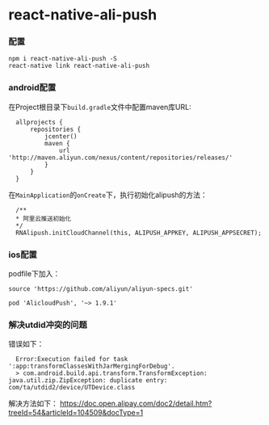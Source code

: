 # react-native-ali-push

### 配置

```
npm i react-native-ali-push -S
react-native link react-native-ali-push
```

### android配置

在Project根目录下`build.gradle`文件中配置maven库URL:

```
  allprojects {
      repositories {
          jcenter()
          maven {
              url 'http://maven.aliyun.com/nexus/content/repositories/releases/'
          }
      }
  }
```

在`MainApplication`的`onCreate`下，执行初始化alipush的方法：

```
  /**
  * 阿里云推送初始化
  */
  RNAlipush.initCloudChannel(this, ALIPUSH_APPKEY, ALIPUSH_APPSECRET);
```

### ios配置

podfile下加入：

```
source 'https://github.com/aliyun/aliyun-specs.git'

pod 'AlicloudPush', '~> 1.9.1'
```

### 解决utdid冲突的问题

错误如下：

```
  Error:Execution failed for task ':app:transformClassesWithJarMergingForDebug'.
  > com.android.build.api.transform.TransformException: java.util.zip.ZipException: duplicate entry: com/ta/utdid2/device/UTDevice.class
```

解决方法如下：
https://doc.open.alipay.com/doc2/detail.htm?treeId=54&articleId=104509&docType=1
